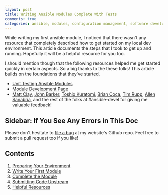 ```yaml
---
layout: post
title: Writing Ansible Modules Complete With Tests
comments: true
categories: ansible, modules, configuration management, software development, automated testing, code coverage, agile, tdd, bdd
---
```


While writing my first ansible module, I noticed that there wasn't any resource 
that completely described how to get started on my local dev environment. 
This article documents the steps that I took to get up and running. Hopefully 
it will be a helpful resource for you too.

I should mention though that the following resources helped me get started 
quickly in certain aspects. So a big thanks to the these folks! This article 
builds on the foundations that they've started.

- [Unit Testing Ansible Modules](http://linuxsimba.com/unit_testing_ansible_modules_part_1)
- [Module Development Page](http://docs.ansible.com/ansible/developing_modules.html#testing-modules)
- [Matt Clay](https://github.com/mattclay), [John Barker](https://github.com/gundalow),
  [Toshio Kuratomi](https://github.com/abadger), [Brian Coca](https://github.com/bcoca), 
  [Tim Rupp](https://github.com/caphrim007), [Allen Sanabria](https://github.com/linuxdynasty), 
  and the rest of the folks at #ansible-devel for giving me valuable feedback!

## Sidebar: If You See Any Errors in This Doc

Please don't hesitate to [file a bug](https://github.com/relaxdiego/relaxdiego.github.com/issues) 
at my website's Github repo. Feel free to submit a pull request too if
you like!

## Contents

1. [Preparing Your Environment](/2016/09/writing-ansible-modules-001.html)
1. [Write Your First Module](/2016/09/writing-ansible-modules-002.html)
1. [Complete the Module](/2016/09/writing-ansible-modules-003.html)
1. [Submitting Code Upstream](/2016/09/writing-ansible-modules-004.html)
1. [Helpful Resources](/2016/10/writing-ansible-modules-005.html)
